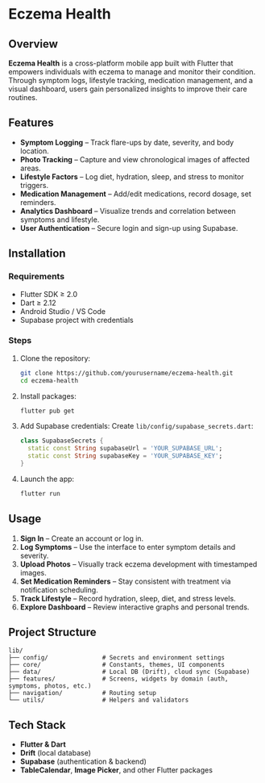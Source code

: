 # Eczema Health

## Overview
**Eczema Health** is a cross-platform mobile app built with Flutter that empowers individuals with eczema to manage and monitor their condition. Through symptom logs, lifestyle tracking, medication management, and a visual dashboard, users gain personalized insights to improve their care routines.

## Features
- **Symptom Logging** – Track flare-ups by date, severity, and body location.
- **Photo Tracking** – Capture and view chronological images of affected areas.
- **Lifestyle Factors** – Log diet, hydration, sleep, and stress to monitor triggers.
- **Medication Management** – Add/edit medications, record dosage, set reminders.
- **Analytics Dashboard** – Visualize trends and correlation between symptoms and lifestyle.
- **User Authentication** – Secure login and sign-up using Supabase.

## Installation

### Requirements
- Flutter SDK ≥ 2.0
- Dart ≥ 2.12
- Android Studio / VS Code
- Supabase project with credentials

### Steps
1. Clone the repository:
   ```bash
   git clone https://github.com/yourusername/eczema-health.git
   cd eczema-health
   ```

2. Install packages:
   ```bash
   flutter pub get
   ```

3. Add Supabase credentials:
   Create `lib/config/supabase_secrets.dart`:
   ```dart
   class SupabaseSecrets {
     static const String supabaseUrl = 'YOUR_SUPABASE_URL';
     static const String supabaseKey = 'YOUR_SUPABASE_KEY';
   }
   ```

4. Launch the app:
   ```bash
   flutter run
   ```

## Usage
1. **Sign In** – Create an account or log in.
2. **Log Symptoms** – Use the interface to enter symptom details and severity.
3. **Upload Photos** – Visually track eczema development with timestamped images.
4. **Set Medication Reminders** – Stay consistent with treatment via notification scheduling.
5. **Track Lifestyle** – Record hydration, sleep, diet, and stress levels.
6. **Explore Dashboard** – Review interactive graphs and personal trends.

## Project Structure
```
lib/
├── config/               # Secrets and environment settings
├── core/                 # Constants, themes, UI components
├── data/                 # Local DB (Drift), cloud sync (Supabase)
├── features/             # Screens, widgets by domain (auth, symptoms, photos, etc.)
├── navigation/           # Routing setup
└── utils/                # Helpers and validators
```

## Tech Stack
- **Flutter & Dart**
- **Drift** (local database)
- **Supabase** (authentication & backend)
- **TableCalendar**, **Image Picker**, and other Flutter packages


